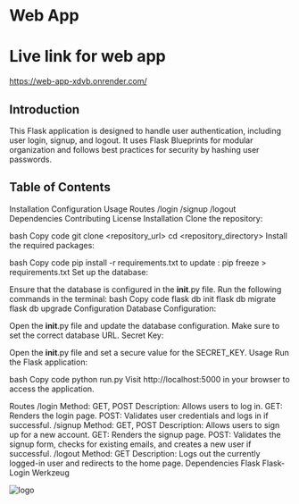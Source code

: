 # Web App
# Live link for web app
https://web-app-xdvb.onrender.com/

## Introduction
This Flask application is designed to handle user authentication, including user login, signup, and logout. It uses Flask Blueprints for modular organization and follows best practices for security by hashing user passwords.

## Table of Contents
Installation
Configuration
Usage
Routes
/login
/signup
/logout
Dependencies
Contributing
License
Installation
Clone the repository:

bash
Copy code
git clone <repository_url>
cd <repository_directory>
Install the required packages:

bash
Copy code
pip install -r requirements.txt
to update :
pip freeze > requirements.txt
Set up the database:

Ensure that the database is configured in the __init__.py file.
Run the following commands in the terminal:
bash
Copy code
flask db init
flask db migrate
flask db upgrade
Configuration
Database Configuration:

Open the __init__.py file and update the database configuration.
Make sure to set the correct database URL.
Secret Key:

Open the __init__.py file and set a secure value for the SECRET_KEY.
Usage
Run the Flask application:

bash
Copy code
python run.py
Visit http://localhost:5000 in your browser to access the application.

Routes
/login
Method: GET, POST
Description: Allows users to log in.
GET: Renders the login page.
POST: Validates user credentials and logs in if successful.
/signup
Method: GET, POST
Description: Allows users to sign up for a new account.
GET: Renders the signup page.
POST: Validates the signup form, checks for existing emails, and creates a new user if successful.
/logout
Method: GET
Description: Logs out the currently logged-in user and redirects to the home page.
Dependencies
Flask
Flask-Login
Werkzeug


 
![logo](https://github.com/grv13/LoginPage-main/assets/118931467/aaac9655-af61-4d10-a569-4cd8e382280d)
